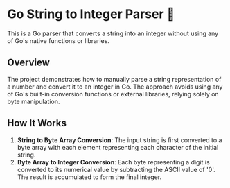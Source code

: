 # Go String to Integer Parser 🔢

This is a Go parser that converts a string into an integer without using any of Go's native functions or libraries.

## Overview

The project demonstrates how to manually parse a string representation of a number and convert it to an integer in Go. The approach avoids using any of Go's built-in conversion functions or external libraries, relying solely on byte manipulation.

## How It Works

1. **String to Byte Array Conversion**: The input string is first converted to a byte array with each element representing each character of the initial string.
2. **Byte Array to Integer Conversion**: Each byte representing a digit is converted to its numerical value by subtracting the ASCII value of '0'. The result is accumulated to form the final integer.
